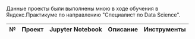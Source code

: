 Данные проекты были выполнены мною в ходе обучения в Яндекс.Практикуме по направлению "Специалист по Data Science".

| № | **Проект** | **Jupyter Notebook** | **Описание** | **Инструменты** |  
|:--|:-----------|:---------------------|:-------------|:----------------|  
